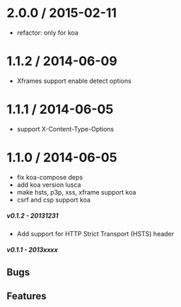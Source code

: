 
2.0.0 / 2015-02-11
==================

 * refactor: only for koa

1.1.2 / 2014-06-09
==================

 * Xframes support enable detect options

1.1.1 / 2014-06-05
==================

 * support X-Content-Type-Options

1.1.0 / 2014-06-05
==================

 * fix koa-compose deps
 * add koa version lusca
 * make hsts, p3p, xss, xframe support koa
 * csrf and csp support koa

##### v0.1.2 - 20131231

* Add support for HTTP Strict Transport (HSTS) header

##### v0.1.1 - 2013xxxx
**Bugs**
-

**Features**
-
